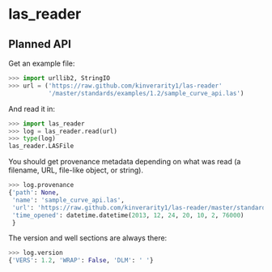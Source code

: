 las_reader
==========

Planned API
-----------

Get an example file:

```python
>>> import urllib2, StringIO
>>> url = ('https://raw.github.com/kinverarity1/las-reader'
           '/master/standards/examples/1.2/sample_curve_api.las')
```

And read it in:
           
```python
>>> import las_reader           
>>> log = las_reader.read(url)
>>> type(log)
las_reader.LASFile
```

You should get provenance metadata depending on what was read (a filename,
URL, file-like object, or string).

```python
>>> log.provenance
{'path': None, 
 'name': 'sample_curve_api.las',
 'url': 'https://raw.github.com/kinverarity1/las-reader/master/standards/examples/1.2/sample_curve_api.las',
 'time_opened': datetime.datetime(2013, 12, 24, 20, 10, 2, 76000)
 }
```

The version and well sections are always there:

```python
>>> log.version
{'VERS': 1.2, 'WRAP': False, 'DLM': ' '}
```

